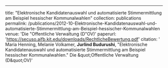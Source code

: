 ---
title: "Elektronische Kandidatenauswahl und automatisierte Stimmermittlung am Beispiel hessischer Kommunalwahlen"
collection: publications
permalink: /publications/2012-10-Elektronische-Kandidatenauswahl-und-automatisierte-Stimmermittlung-am-Beispiel-hessischer-Kommunalwahlen
venue: 'Die &quot;Offentliche Verwaltung (D&quot;OV)'
paperurl: 'https://secuso.aifb.kit.edu/downloads/RechtlicheBewertung.pdf'
citation: ' Maria Henning,  Melanie Volkamer,  <b>Jurlind Budurushi</b>, &quot;Elektronische Kandidatenauswahl und automatisierte Stimmermittlung am Beispiel hessischer Kommunalwahlen.&quot; Die &amp;quot;Offentliche Verwaltung (D&amp;quot;OV)'